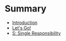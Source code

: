 # Summary

* [Introduction](README.md)
* [Let's Go!](chapter1.md)
* [S: Single Responsibility ](s-single-responsibility.md)

